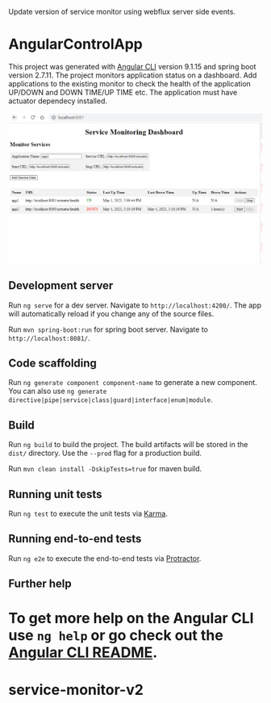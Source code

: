 Update version of service monitor using webflux server side events.

# AngularControlApp

This project was generated with [Angular CLI](https://github.com/angular/angular-cli) version 9.1.15 and spring boot version 2.7.11.
The project monitors application status on a dashboard. Add applications to the existing monitor to check the health of the application UP/DOWN and DOWN TIME/UP TIME etc. The application must have actuator dependecy installed.

![alt text](https://github.com/hafizferoz/service-monitor/blob/master/dashboard.PNG)

## Development server

Run `ng serve` for a dev server. Navigate to `http://localhost:4200/`. The app will automatically reload if you change any of the source files.

Run `mvn spring-boot:run` for spring boot server. Navigate to `http://localhost:8081/`.

## Code scaffolding

Run `ng generate component component-name` to generate a new component. You can also use `ng generate directive|pipe|service|class|guard|interface|enum|module`.

## Build

Run `ng build` to build the project. The build artifacts will be stored in the `dist/` directory. Use the `--prod` flag for a production build.

Run `mvn clean install -DskipTests=true` for maven build.

## Running unit tests

Run `ng test` to execute the unit tests via [Karma](https://karma-runner.github.io).

## Running end-to-end tests

Run `ng e2e` to execute the end-to-end tests via [Protractor](http://www.protractortest.org/).

## Further help

To get more help on the Angular CLI use `ng help` or go check out the [Angular CLI README](https://github.com/angular/angular-cli/blob/master/README.md).
=======
# service-monitor-v2


